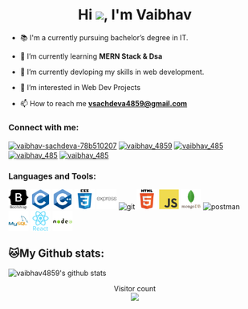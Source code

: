 <!---
vaibhav4859/vaibhav4859 is a ✨ special ✨ repository because its `README.md` (this file) appears on your GitHub profile.
You can click the Preview link to take a look at your changes.
--->
<h1 align="center">Hi <img src="https://media.giphy.com/media/hvRJCLFzcasrR4ia7z/giphy.gif" width="30">, I'm Vaibhav</h1>

- 📚 I'm a currently pursuing bachelor’s degree in IT.

- 🌱 I’m currently learning **MERN Stack & Dsa**

- 🔭 I’m currently devloping my skills in web development.

- 👀 I’m interested in Web Dev Projects

- 📫 How to reach me **vsachdeva4859@gmail.com**

<h3 align="left">Connect with me:</h3>
<p align="left">
<a href="https://www.linkedin.com/in/vaibhav4859/" target="blank"><img align="center" src="https://raw.githubusercontent.com/rahuldkjain/github-profile-readme-generator/master/src/images/icons/Social/linked-in-alt.svg" alt="vaibhav-sachdeva-78b510207" height="30" width="40" /></a>
<a href="https://www.instagram.com/vaibhav_4859/" target="blank"><img align="center" src="https://raw.githubusercontent.com/rahuldkjain/github-profile-readme-generator/master/src/images/icons/Social/instagram.svg" alt="vaibhav_4859" height="30" width="40" /></a>
<a href="https://leetcode.com/vaibhav4859/" target="blank"><img align="center" src="https://raw.githubusercontent.com/rahuldkjain/github-profile-readme-generator/master/src/images/icons/Social/leet-code.svg" alt="vaibhav_485" height="30" width="40" /></a>
<a href="https://www.codechef.com/users/vsachdeva4859" target="blank"><img align="center" src="https://cdn.codechef.com/images/cc-logo.svg" alt="vaibhav_485" height="30" width="auto" /></a>
<a href="https://codeforces.com/profile/vaibhav_4859" target="blank"><img align="center" src="https://codeforces.org/s/64488/images/codeforces-sponsored-by-ton.png" alt="vaibhav_485" height="30" width="auto" /></a>
</p>

<h3 align="left">Languages and Tools:</h3>

<p align="left"> 
<a target="_blank" rel="noreferrer"> <img src="https://raw.githubusercontent.com/devicons/devicon/master/icons/bootstrap/bootstrap-plain-wordmark.svg" alt="bootstrap" width="40" height="40"/> </a> 
<a target="_blank" rel="noreferrer"> <img src="https://raw.githubusercontent.com/devicons/devicon/master/icons/c/c-original.svg" alt="c" width="40" height="40"/> </a> 
<a target="_blank" rel="noreferrer"> <img src="https://raw.githubusercontent.com/devicons/devicon/master/icons/cplusplus/cplusplus-original.svg" alt="cplusplus" width="40" height="40"/> </a> 
<a target="_blank" rel="noreferrer"> <img src="https://raw.githubusercontent.com/devicons/devicon/master/icons/css3/css3-original-wordmark.svg" alt="css3" width="40" height="40"/> </a> 
<a target="_blank" rel="noreferrer"> <img src="https://raw.githubusercontent.com/devicons/devicon/master/icons/express/express-original-wordmark.svg" alt="express" width="40" height="40"/> </a> 
<a target="_blank" rel="noreferrer"> <img src="https://www.vectorlogo.zone/logos/git-scm/git-scm-icon.svg" alt="git" width="40" height="40"/> </a> 
<a target="_blank" rel="noreferrer"> <img src="https://raw.githubusercontent.com/devicons/devicon/master/icons/html5/html5-original-wordmark.svg" alt="html5" width="40" height="40"/> </a> 
<a target="_blank" rel="noreferrer"> <img src="https://raw.githubusercontent.com/devicons/devicon/master/icons/javascript/javascript-original.svg" alt="javascript" width="40" height="40"/> </a> 
<a target="_blank" rel="noreferrer"> <img src="https://raw.githubusercontent.com/devicons/devicon/master/icons/mongodb/mongodb-original-wordmark.svg" alt="mongodb" width="40" height="40"/> </a> 
<a target="_blank" rel="noreferrer"> <img src="https://www.vectorlogo.zone/logos/getpostman/getpostman-icon.svg" alt="postman" width="40" height="40"/> </a> 
<a target="_blank" rel="noreferrer"> <img src="https://raw.githubusercontent.com/devicons/devicon/master/icons/mysql/mysql-original-wordmark.svg" alt="mysql" width="40" height="40"/> </a> 
<a target="_blank" rel="noreferrer"> <img src="https://raw.githubusercontent.com/devicons/devicon/master/icons/react/react-original-wordmark.svg" alt="react" width="40" height="40"/> </a>
<a target="_blank" rel="noreferrer"> <img src="https://raw.githubusercontent.com/devicons/devicon/master/icons/nodejs/nodejs-original-wordmark.svg" alt="nodejs" width="40" height="40"/> </a> 
</p>


## 🐱My Github stats:
![vaibhav4859's github stats](https://github-readme-stats.vercel.app/api?username=vaibhav4859&show_icons=true&title_color=ffc857&icon_color=8ac926&text_color=daf7dc&bg_color=151515&hide=["stars"]) 

<p align="center"> 
  Visitor count
  <br>
  <img src="https://profile-counter.glitch.me/vaibhav4859/count.svg" />
</p>
